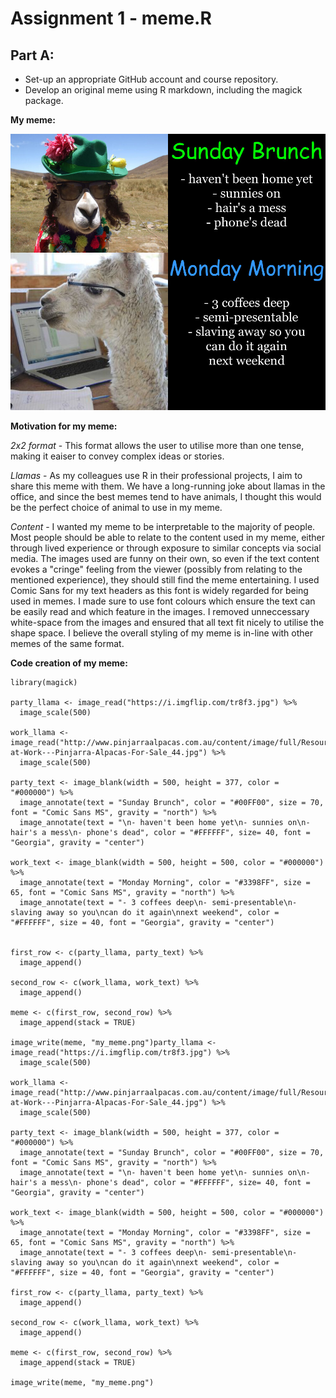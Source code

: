 # Assignment 1 - meme.R

## Part A:
- Set-up an appropriate GitHub account and course repository.
- Develop an original meme using R markdown, including the magick package.

**My meme:**

![](my_meme.png)

**Motivation for my meme:**

*2x2 format* - This format allows the user to utilise more than one tense, making it eaiser to convey complex ideas or stories.

*Llamas* - As my colleagues use R in their professional projects, I aim to share this meme with them. We have a long-running joke about llamas in the office, and since the best memes tend to have animals, I thought this would be the perfect choice of animal to use in my meme.

*Content* - I wanted my meme to be interpretable to the majority of people. Most people should be able to relate to the content used in my meme, either through lived experience or through exposure to similar concepts via social media. The images used are funny on their own, so even if the text content evokes a "cringe" feeling from the viewer (possibly from relating to the mentioned experience), they should still find the meme entertaining. I used Comic Sans for my text headers as this font is widely regarded for being used in memes. I made sure to use font colours which ensure the text can be easily read and which feature in the images. I removed unneccessary white-space from the images and ensured that all text fit nicely to utilise the shape space. I believe the overall styling of my meme is in-line with other memes of the same format. 

**Code creation of my meme:**
```
library(magick)

party_llama <- image_read("https://i.imgflip.com/tr8f3.jpg") %>%
  image_scale(500)

work_llama <- image_read("http://www.pinjarraalpacas.com.au/content/image/full/Resources_Alpaca-at-Work---Pinjarra-Alpacas-For-Sale_44.jpg") %>%
  image_scale(500)

party_text <- image_blank(width = 500, height = 377, color = "#000000") %>%
  image_annotate(text = "Sunday Brunch", color = "#00FF00", size = 70, font = "Comic Sans MS", gravity = "north") %>%
  image_annotate(text = "\n- haven't been home yet\n- sunnies on\n- hair's a mess\n- phone's dead", color = "#FFFFFF", size= 40, font = "Georgia", gravity = "center") 

work_text <- image_blank(width = 500, height = 500, color = "#000000") %>%
  image_annotate(text = "Monday Morning", color = "#3398FF", size = 65, font = "Comic Sans MS", gravity = "north") %>%
  image_annotate(text = "- 3 coffees deep\n- semi-presentable\n- slaving away so you\ncan do it again\nnext weekend", color = "#FFFFFF", size = 40, font = "Georgia", gravity = "center")


first_row <- c(party_llama, party_text) %>%
  image_append()

second_row <- c(work_llama, work_text) %>%
  image_append()

meme <- c(first_row, second_row) %>%
  image_append(stack = TRUE)

image_write(meme, "my_meme.png")party_llama <- image_read("https://i.imgflip.com/tr8f3.jpg") %>%
  image_scale(500)

work_llama <- image_read("http://www.pinjarraalpacas.com.au/content/image/full/Resources_Alpaca-at-Work---Pinjarra-Alpacas-For-Sale_44.jpg") %>%
  image_scale(500)

party_text <- image_blank(width = 500, height = 377, color = "#000000") %>%
  image_annotate(text = "Sunday Brunch", color = "#00FF00", size = 70, font = "Comic Sans MS", gravity = "north") %>%
  image_annotate(text = "\n- haven't been home yet\n- sunnies on\n- hair's a mess\n- phone's dead", color = "#FFFFFF", size= 40, font = "Georgia", gravity = "center") 

work_text <- image_blank(width = 500, height = 500, color = "#000000") %>%
  image_annotate(text = "Monday Morning", color = "#3398FF", size = 65, font = "Comic Sans MS", gravity = "north") %>%
  image_annotate(text = "- 3 coffees deep\n- semi-presentable\n- slaving away so you\ncan do it again\nnext weekend", color = "#FFFFFF", size = 40, font = "Georgia", gravity = "center")

first_row <- c(party_llama, party_text) %>%
  image_append()

second_row <- c(work_llama, work_text) %>%
  image_append()

meme <- c(first_row, second_row) %>%
  image_append(stack = TRUE)

image_write(meme, "my_meme.png")
```
